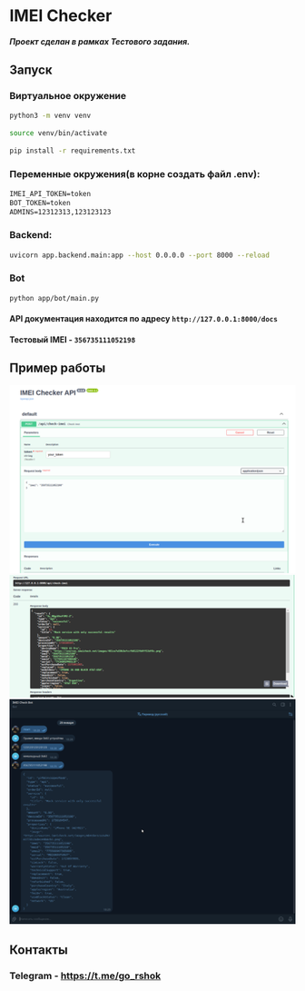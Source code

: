 # IMEI Checker 

#### *Проект сделан в рамках Тестового задания.*

## Запуск

### Виртуальное окружение
```bash
python3 -m venv venv
```

```bash
source venv/bin/activate
```

```bash
pip install -r requirements.txt
```

### Переменные окружения(в корне создать файл .env):
```
IMEI_API_TOKEN=token
BOT_TOKEN=token
ADMINS=12312313,123123123
```

### Backend:
```bash
uvicorn app.backend.main:app --host 0.0.0.0 --port 8000 --reload
```


### Bot
``` bash
python app/bot/main.py
```

#### API документация находится по адресу `http://127.0.0.1:8000/docs`
#### Тестовый IMEI - `356735111052198`


## Пример работы

<p align="center">
  <img src="img/1.png" width="600" height="auto" />
  <img src="img/3.png" width="600" height="auto" />
  <img src="img/2.png" width="600" height="auto" />
</p>


## Контакты

### Telegram - https://t.me/go_rshok
